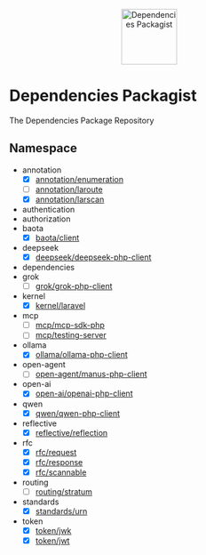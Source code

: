 <p align="center">
    <a href="https://github.com/dependencies-packagist">
        <img alt="Dependencies Packagist" width="100" src="https://avatars.githubusercontent.com/u/188601070?s=200&v=4">
    </a>
</p>

# Dependencies Packagist

The Dependencies Package Repository

## Namespace

- annotation
    - [x] [annotation/enumeration](https://packagist.org/packages/annotation/enumeration)
    - [ ] [annotation/laroute](https://packagist.org/packages/annotation/laroute)
    - [x] [annotation/larscan](https://packagist.org/packages/annotation/larscan)
- authentication
- authorization
- baota
    - [x] [baota/client](https://packagist.org/packages/baota/client)
- deepseek
    - [x] [deepseek/deepseek-php-client](https://packagist.org/packages/deepseek/deepseek-php-client)
- dependencies
- grok
    - [ ] [grok/grok-php-client](https://packagist.org/packages/grok/grok-php-client)
- kernel
    - [x] [kernel/laravel](https://packagist.org/packages/kernel/laravel)
- mcp
    - [ ] [mcp/mcp-sdk-php](https://packagist.org/packages/mcp/mcp-sdk-php)
    - [ ] [mcp/testing-server](https://packagist.org/packages/mcp/testing-server)
- ollama
    - [x] [ollama/ollama-php-client](https://packagist.org/packages/ollama/ollama-php-client)
- open-agent
    - [ ] [open-agent/manus-php-client](https://packagist.org/packages/open-agent/manus-php-client)
- open-ai
    - [x] [open-ai/openai-php-client](https://packagist.org/packages/open-ai/openai-php-client)
- qwen
    - [x] [qwen/qwen-php-client](https://packagist.org/packages/qwen/qwen-php-client)
- reflective
    - [x] [reflective/reflection](https://packagist.org/packages/reflective/reflection)
- rfc
    - [x] [rfc/request](https://packagist.org/packages/rfc/request)
    - [x] [rfc/response](https://packagist.org/packages/rfc/response)
    - [x] [rfc/scannable](https://packagist.org/packages/rfc/scannable)
- routing
    - [ ] [routing/stratum](https://packagist.org/packages/routing/stratum)
- standards
    - [x] [standards/urn](https://packagist.org/packages/standards/urn)
- token
    - [x] [token/jwk](https://packagist.org/packages/token/jwk)
    - [x] [token/jwt](https://packagist.org/packages/token/jwt)
